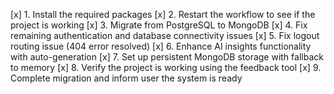 [x] 1. Install the required packages
[x] 2. Restart the workflow to see if the project is working
[x] 3. Migrate from PostgreSQL to MongoDB
[x] 4. Fix remaining authentication and database connectivity issues
[x] 5. Fix logout routing issue (404 error resolved)
[x] 6. Enhance AI insights functionality with auto-generation
[x] 7. Set up persistent MongoDB storage with fallback to memory
[x] 8. Verify the project is working using the feedback tool
[x] 9. Complete migration and inform user the system is ready